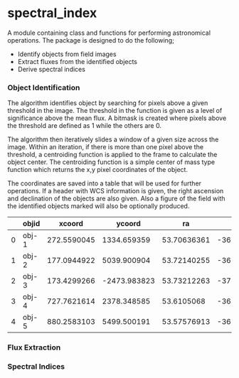 # spectral_index

A module containing class and functions for performing astronomical operations. The package is designed to do the following;
- Identify objects from field images
- Extract fluxes from the identified objects
- Derive spectral indices

### Object Identification

The algorithm identifies object by searching for pixels above a given threshold in the image. The threshold in the function is given as a level of significance above the mean flux. A bitmask is created where pixels above the threshold are defined as 1 while the others are 0.

The algorithm then iteratively slides a window of a given size across the image. Within an iteration, if there is more than one pixel above the threshold, a centroiding function is applied to the frame to calculate the object center. The centroiding function is a simple center of mass type function which returns the x,y pixel coordinates of the object.

The coordinates are saved into a table that will be used for further operations. If a header with WCS information is given, the right ascension and declination of the objects are also given. Also a figure of the field with the identified objects marked will also be optionally produced. 

|	| objid	| xcoord	| ycoord |	ra	| dec |
|-|-------|---------|--------|------|-----|
|0|obj-1|	272.5590045|	1334.659359|	53.70636361|	-36.79323846|
|1|obj-2|	177.0944922|	5039.900904|	53.72140255|	-36.17560855|
|2|obj-3|	173.4299266|	-2473.983823|	53.73212263|	-37.42793586|
|3|obj-4|	727.7621614|	2378.348585|	53.6105068|	-36.61971755|
|4|obj-5|	880.2583103|	5499.500191|	53.57576913|	-36.09965396|



### Flux Extraction


### Spectral Indices

